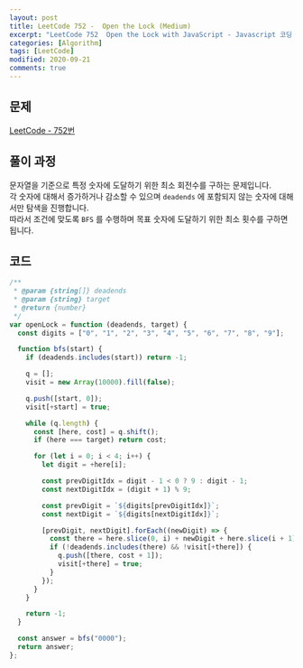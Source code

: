```yaml
---
layout: post
title: LeetCode 752 -  Open the Lock (Medium)
excerpt: "LeetCode 752  Open the Lock with JavaScript - Javascript 코딩 테스트 대비"
categories: [Algorithm]
tags: [LeetCode]
modified: 2020-09-21
comments: true
---
```


## 문제

[LeetCode - 752번](https://leetcode.com/problems/open-the-lock/)

## 풀이 과정

문자열을 기준으로 특정 숫자에 도달하기 위한 최소 회전수를 구하는 문제입니다. <br>
각 숫자에 대해서 증가하거나 감소할 수 있으며 `deadends` 에 포함되지 않는 숫자에 대해서만 탐색을 진행합니다. <br>
따라서 조건에 맞도록 `BFS` 를 수행하며 목표 숫자에 도달하기 위한 최소 횟수를 구하면 됩니다. <br>

## 코드

```javascript
/**
 * @param {string[]} deadends
 * @param {string} target
 * @return {number}
 */
var openLock = function (deadends, target) {
  const digits = ["0", "1", "2", "3", "4", "5", "6", "7", "8", "9"];

  function bfs(start) {
    if (deadends.includes(start)) return -1;

    q = [];
    visit = new Array(10000).fill(false);

    q.push([start, 0]);
    visit[+start] = true;

    while (q.length) {
      const [here, cost] = q.shift();
      if (here === target) return cost;

      for (let i = 0; i < 4; i++) {
        let digit = +here[i];

        const prevDigitIdx = digit - 1 < 0 ? 9 : digit - 1;
        const nextDigitIdx = (digit + 1) % 9;

        const prevDigit = `${digits[prevDigitIdx]}`;
        const nextDigit = `${digits[nextDigitIdx]}`;

        [prevDigit, nextDigit].forEach((newDigit) => {
          const there = here.slice(0, i) + newDigit + here.slice(i + 1);
          if (!deadends.includes(there) && !visit[+there]) {
            q.push([there, cost + 1]);
            visit[+there] = true;
          }
        });
      }
    }

    return -1;
  }

  const answer = bfs("0000");
  return answer;
};
```
